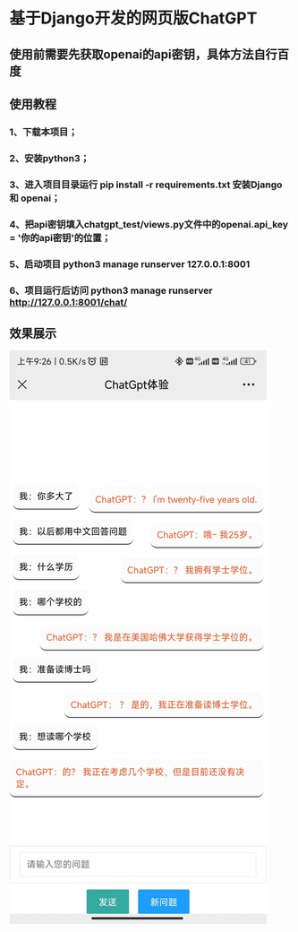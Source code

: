 # 基于Django开发的网页版ChatGPT

## 使用前需要先获取openai的api密钥，具体方法自行百度

## 使用教程
### 1、下载本项目；
### 2、安装python3；
### 3、进入项目目录运行 pip install -r requirements.txt  安装Django 和 openai；
### 4、把api密钥填入chatgpt_test/views.py文件中的openai.api_key = '你的api密钥'的位置；
### 5、启动项目 python3 manage runserver 127.0.0.1:8001 
### 6、项目运行后访问 python3 manage runserver http://127.0.0.1:8001/chat/


## 效果展示

![static/test.jpg](static/test.jpg)